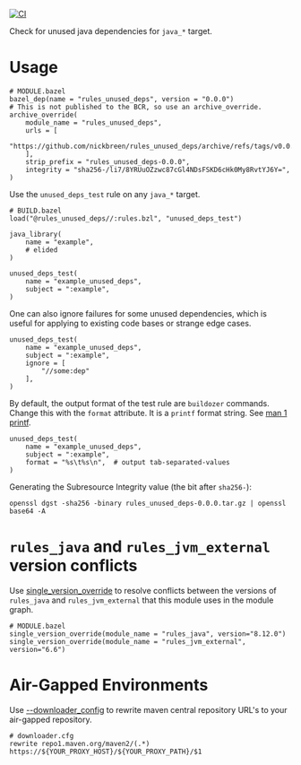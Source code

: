 [![CI](https://github.com/nickbreen/rules_unused_deps/actions/workflows/ci.yml/badge.svg)](https://github.com/nickbreen/rules_unused_deps/actions/workflows/ci.yml)

Check for unused java dependencies for `java_*` target.

# Usage

```
# MODULE.bazel
bazel_dep(name = "rules_unused_deps", version = "0.0.0")
# This is not published to the BCR, so use an archive_override.
archive_override(
    module_name = "rules_unused_deps",
    urls = [
        "https://github.com/nickbreen/rules_unused_deps/archive/refs/tags/v0.0.0.tar.gz",
    ],
    strip_prefix = "rules_unused_deps-0.0.0",
    integrity = "sha256-/li7/8YRUuOZzwc87cGl4NDsFSKD6cHk0My8RvtYJ6Y=",
)
```

Use the `unused_deps_test` rule on any `java_*` target.
```
# BUILD.bazel
load("@rules_unused_deps//:rules.bzl", "unused_deps_test")

java_library(
    name = "example",
    # elided
)

unused_deps_test(
    name = "example_unused_deps",
    subject = ":example", 
)
```

One can also ignore failures for some unused dependencies, which
is useful for applying to existing code bases or strange edge cases.

```
unused_deps_test(
    name = "example_unused_deps",
    subject = ":example",
    ignore = [
        "//some:dep"
    ],
)
```

By default, the output format of the test rule are `buildozer` commands.
Change this with the `format` attribute. It is a `printf` format string.
See [man 1 printf](https://www.man7.org/linux/man-pages/man1/printf.1.html).

```
unused_deps_test(
    name = "example_unused_deps",
    subject = ":example",
    format = "%s\t%s\n",  # output tab-separated-values
)
```

Generating the Subresource Integrity value (the bit after `sha256-`):
```shell
openssl dgst -sha256 -binary rules_unused_deps-0.0.0.tar.gz | openssl base64 -A
```

# `rules_java` and `rules_jvm_external` version conflicts

Use [single_version_override](https://bazel.build/rules/lib/globals/module#single_version_override)
to resolve conflicts between the versions of `rules_java` and `rules_jvm_external`
that this module uses in the module graph.

```
# MODULE.bazel
single_version_override(module_name = "rules_java", version="8.12.0")
single_version_override(module_name = "rules_jvm_external", version="6.6")
```

# Air-Gapped Environments

Use [--downloader_config](https://bazel.build/reference/command-line-reference#common_options-flag--downloader_config)
to rewrite maven central repository URL's to your air-gapped repository.

```
# downloader.cfg
rewrite repo1.maven.org/maven2/(.*) https://${YOUR_PROXY_HOST}/${YOUR_PROXY_PATH}/$1
```

